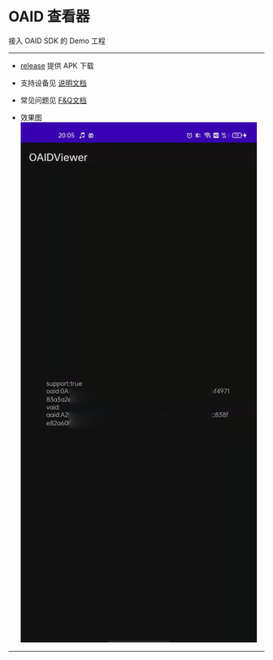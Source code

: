 # OAID 查看器
接入 OAID SDK 的 Demo 工程
***
- [release](../..//releases) 提供 APK 下载

- 支持设备见 [说明文档](./Doc/移动智能终端补充设备标识体系统一调用SDK开发者说明文档v1.0.25.pdf)

- 常见问题见 [F&Q文档](./Doc/移动智能终端补充设备标识体系统一调用SDK%20F&Qv2.4.pdf)

- 效果图
    ![效果图](./imgs/1.jpg)
---
